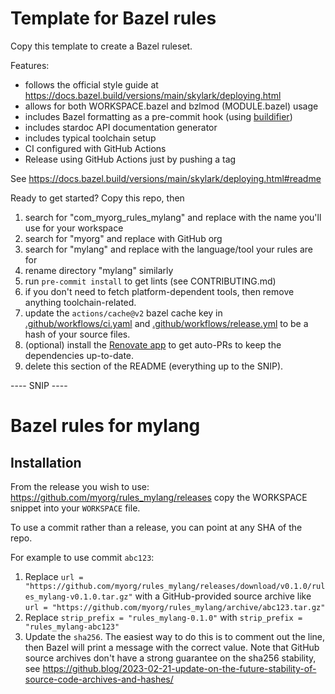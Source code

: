 # Template for Bazel rules

Copy this template to create a Bazel ruleset.

Features:

- follows the official style guide at https://docs.bazel.build/versions/main/skylark/deploying.html
- allows for both WORKSPACE.bazel and bzlmod (MODULE.bazel) usage
- includes Bazel formatting as a pre-commit hook (using [buildifier])
- includes stardoc API documentation generator
- includes typical toolchain setup
- CI configured with GitHub Actions
- Release using GitHub Actions just by pushing a tag

See https://docs.bazel.build/versions/main/skylark/deploying.html#readme

[buildifier]: https://github.com/bazelbuild/buildtools/tree/master/buildifier#readme

Ready to get started? Copy this repo, then

1. search for "com_myorg_rules_mylang" and replace with the name you'll use for your workspace
1. search for "myorg" and replace with GitHub org
1. search for "mylang" and replace with the language/tool your rules are for
1. rename directory "mylang" similarly
1. run `pre-commit install` to get lints (see CONTRIBUTING.md)
1. if you don't need to fetch platform-dependent tools, then remove anything toolchain-related.
1. update the `actions/cache@v2` bazel cache key in [.github/workflows/ci.yaml](.github/workflows/ci.yaml) and [.github/workflows/release.yml](.github/workflows/release.yml) to be a hash of your source files.
1. (optional) install the [Renovate app](https://github.com/apps/renovate) to get auto-PRs to keep the dependencies up-to-date.
1. delete this section of the README (everything up to the SNIP).

---- SNIP ----

# Bazel rules for mylang

## Installation

From the release you wish to use:
<https://github.com/myorg/rules_mylang/releases>
copy the WORKSPACE snippet into your `WORKSPACE` file.

To use a commit rather than a release, you can point at any SHA of the repo.

For example to use commit `abc123`:

1. Replace `url = "https://github.com/myorg/rules_mylang/releases/download/v0.1.0/rules_mylang-v0.1.0.tar.gz"` with a GitHub-provided source archive like `url = "https://github.com/myorg/rules_mylang/archive/abc123.tar.gz"`
1. Replace `strip_prefix = "rules_mylang-0.1.0"` with `strip_prefix = "rules_mylang-abc123"`
1. Update the `sha256`. The easiest way to do this is to comment out the line, then Bazel will
    print a message with the correct value. Note that GitHub source archives don't have a strong
    guarantee on the sha256 stability, see
    <https://github.blog/2023-02-21-update-on-the-future-stability-of-source-code-archives-and-hashes/>
